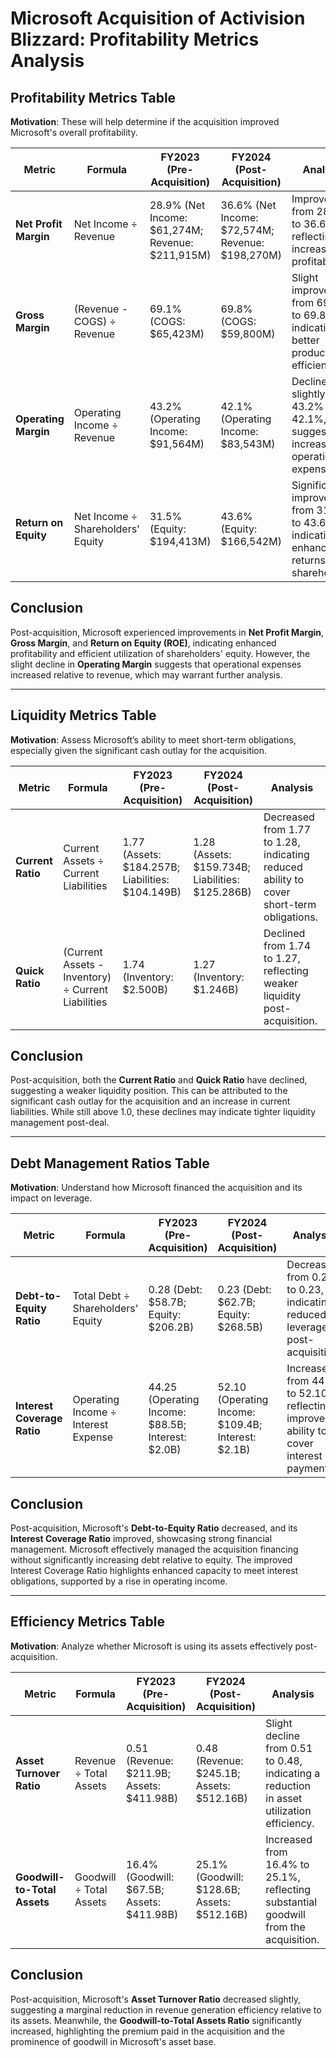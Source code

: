# Microsoft Acquisition of Activision Blizzard: Profitability Metrics Analysis

## Profitability Metrics Table

**Motivation**: These will help determine if the acquisition improved Microsoft's overall profitability.

| **Metric**            | **Formula**                  | **FY2023 (Pre-Acquisition)**      | **FY2024 (Post-Acquisition)**     | **Analysis**                                                                                  |
|------------------------|------------------------------|------------------------------------|------------------------------------|----------------------------------------------------------------------------------------------|
| **Net Profit Margin**  | Net Income ÷ Revenue         | 28.9% (Net Income: $61,274M; Revenue: $211,915M) | 36.6% (Net Income: $72,574M; Revenue: $198,270M) | Improved from 28.9% to 36.6%, reflecting increased profitability.                           |
| **Gross Margin**       | (Revenue - COGS) ÷ Revenue   | 69.1% (COGS: $65,423M)            | 69.8% (COGS: $59,800M)            | Slight improvement from 69.1% to 69.8%, indicating better production efficiency.            |
| **Operating Margin**   | Operating Income ÷ Revenue   | 43.2% (Operating Income: $91,564M)| 42.1% (Operating Income: $83,543M)| Declined slightly from 43.2% to 42.1%, suggesting increased operational expenses.            |
| **Return on Equity**   | Net Income ÷ Shareholders' Equity | 31.5% (Equity: $194,413M)       | 43.6% (Equity: $166,542M)         | Significant improvement from 31.5% to 43.6%, indicating enhanced returns for shareholders.   |

## Conclusion

Post-acquisition, Microsoft experienced improvements in **Net Profit Margin**, **Gross Margin**, and **Return on Equity (ROE)**, indicating enhanced profitability and efficient utilization of shareholders' equity. However, the slight decline in **Operating Margin** suggests that operational expenses increased relative to revenue, which may warrant further analysis.

---

## Liquidity Metrics Table

**Motivation**: Assess Microsoft’s ability to meet short-term obligations, especially given the significant cash outlay for the acquisition.

| **Metric**          | **Formula**                     | **FY2023 (Pre-Acquisition)**            | **FY2024 (Post-Acquisition)**           | **Analysis**                                                                                 |
|----------------------|---------------------------------|------------------------------------------|------------------------------------------|---------------------------------------------------------------------------------------------|
| **Current Ratio**    | Current Assets ÷ Current Liabilities | 1.77 (Assets: $184.257B; Liabilities: $104.149B) | 1.28 (Assets: $159.734B; Liabilities: $125.286B) | Decreased from 1.77 to 1.28, indicating reduced ability to cover short-term obligations.    |
| **Quick Ratio**      | (Current Assets - Inventory) ÷ Current Liabilities | 1.74 (Inventory: $2.500B)               | 1.27 (Inventory: $1.246B)               | Declined from 1.74 to 1.27, reflecting weaker liquidity post-acquisition.                   |

## Conclusion

Post-acquisition, both the **Current Ratio** and **Quick Ratio** have declined, suggesting a weaker liquidity position. This can be attributed to the significant cash outlay for the acquisition and an increase in current liabilities. While still above 1.0, these declines may indicate tighter liquidity management post-deal.

---

## Debt Management Ratios Table

**Motivation**: Understand how Microsoft financed the acquisition and its impact on leverage.

| **Metric**              | **Formula**                | **FY2023 (Pre-Acquisition)**        | **FY2024 (Post-Acquisition)**       | **Analysis**                                                                                  |
|--------------------------|----------------------------|--------------------------------------|--------------------------------------|----------------------------------------------------------------------------------------------|
| **Debt-to-Equity Ratio** | Total Debt ÷ Shareholders' Equity | 0.28 (Debt: $58.7B; Equity: $206.2B) | 0.23 (Debt: $62.7B; Equity: $268.5B) | Decreased from 0.28 to 0.23, indicating reduced leverage post-acquisition.                   |
| **Interest Coverage Ratio** | Operating Income ÷ Interest Expense | 44.25 (Operating Income: $88.5B; Interest: $2.0B) | 52.10 (Operating Income: $109.4B; Interest: $2.1B) | Increased from 44.25 to 52.10, reflecting improved ability to cover interest payments.       |

## Conclusion

Post-acquisition, Microsoft's **Debt-to-Equity Ratio** decreased, and its **Interest Coverage Ratio** improved, showcasing strong financial management. Microsoft effectively managed the acquisition financing without significantly increasing debt relative to equity. The improved Interest Coverage Ratio highlights enhanced capacity to meet interest obligations, supported by a rise in operating income.

--- 

## Efficiency Metrics Table

**Motivation**: Analyze whether Microsoft is using its assets effectively post-acquisition.



| **Metric**                   | **Formula**                | **FY2023 (Pre-Acquisition)**            | **FY2024 (Post-Acquisition)**           | **Analysis**                                                                                  |
|-------------------------------|----------------------------|------------------------------------------|------------------------------------------|----------------------------------------------------------------------------------------------|
| **Asset Turnover Ratio**      | Revenue ÷ Total Assets     | 0.51 (Revenue: $211.9B; Assets: $411.98B) | 0.48 (Revenue: $245.1B; Assets: $512.16B) | Slight decline from 0.51 to 0.48, indicating a reduction in asset utilization efficiency.     |
| **Goodwill-to-Total Assets**  | Goodwill ÷ Total Assets    | 16.4% (Goodwill: $67.5B; Assets: $411.98B) | 25.1% (Goodwill: $128.6B; Assets: $512.16B) | Increased from 16.4% to 25.1%, reflecting substantial goodwill from the acquisition.         |

## Conclusion

Post-acquisition, Microsoft's **Asset Turnover Ratio** decreased slightly, suggesting a marginal reduction in revenue generation efficiency relative to its assets. Meanwhile, the **Goodwill-to-Total Assets Ratio** significantly increased, highlighting the premium paid in the acquisition and the prominence of goodwill in Microsoft's asset base.
